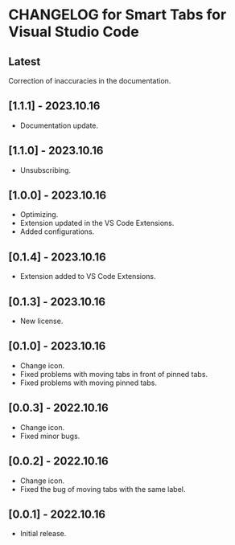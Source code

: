 # CHANGELOG for Smart Tabs for Visual Studio Code

## Latest

Correction of inaccuracies in the documentation.

## [1.1.1] - 2023.10.16

- Documentation update.

## [1.1.0] - 2023.10.16

- Unsubscribing.

## [1.0.0] - 2023.10.16

- Optimizing.
- Extension updated in the VS Code Extensions.
- Added configurations.

## [0.1.4] - 2023.10.16

- Extension added to VS Code Extensions.

## [0.1.3] - 2023.10.16

- New license.

## [0.1.0] - 2023.10.16

- Change icon.
- Fixed problems with moving tabs in front of pinned tabs.
- Fixed problems with moving pinned tabs.

## [0.0.3] - 2022.10.16

- Change icon.
- Fixed minor bugs.

## [0.0.2] - 2022.10.16

- Change icon.
- Fixed the bug of moving tabs with the same label.

## [0.0.1] - 2022.10.16

- Initial release.

